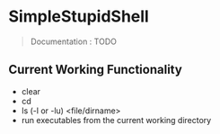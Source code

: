 # SimpleStupidShell

> Documentation : TODO

## Current Working Functionality
- clear
- cd
- ls (-l or -lu) <file/dirname>
- run executables from the current working directory